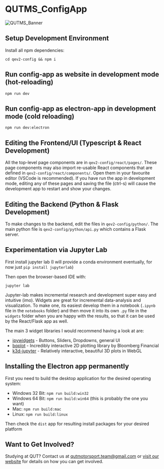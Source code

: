 # QUTMS_ConfigApp

![QUTMS_Banner](https://raw.githubusercontent.com/Technosasquach/QUTMS_Master/master/src/qutmsBanner.jpg)

## Setup Development Environment

Install all npm dependencies:

```
cd qev2-config && npm i
```

## Run config-app as website in development mode (hot-reloading)

```
npm run dev
```

## Run config-app as electron-app in development mode (cold reloading)

```
npm run dev:electron
```

## Editing the Frontend/UI (Typescript & React Development)

All the top-level page components are in `qev2-config/react/pages/`. These page components may also import re-usable React components that are defined in `qev2-config/react/components/`. Open them in your favourite editor (VSCode is recommended). If you have run the app in development mode, editing any of these pages and saving the file (ctrl-s) will cause the development app to restart and show your changes.

## Editing the Backend (Python & Flask Development)

To make changes to the backend, edit the files in `qev2-config/python/`. The main python file is `qev2-config/python/api.py` which contains a Flask server.

## Experimentation via Jupyter Lab

First install jupyter lab (I will provide a conda environment eventually, for now just `pip install jupyterlab`)

Then open the browser-based IDE with:

```
jupyter lab
```

Jupyter-lab makes incremental research and development super easy and intuitive (imo). Widgets are great for incremental data-analysis and visualization. To make one, its easiest develop them in a notebook (`.ipynb` file in the `notebooks` folder) and then move it into its own `.py` file in the `widgets` folder when you are happy with the results, so that it can be used by the React/Flask app as well.

The main 3 widget libraries I would recommend having a look at are:

- [ipywidgets](https://ipywidgets.readthedocs.io/en/latest/examples/Widget%20Basics.html) - Buttons, Sliders, Dropdowns, general UI
- [bqplot](https://bqplot.readthedocs.io/en/latest/) - Incredibly interactive 2D plotting library by Bloomberg Financial
- [k3d-jupyter](https://k3d-jupyter.readthedocs.io/en/latest/) - Relatively interactive, beautiful 3D plots in WebGL

## Installing the Electron app permanently

First you need to build the desktop application for the desired operating system:

- Windows 32 Bit: `npm run build:win32`
- Windows 64 Bit: `npm run build:win64` (this is probably the one you want)
- Mac: `npm run build:mac`
- Linux: `npm run build:linux`

Then check the `dist` app for resulting install packages for your desired platform

## Want to Get Involved?

Studying at QUT? Contact us at qutmotorsport.team@gmail.com or [visit our website](https://www.qutmotorsport.com/) for details on how you can get involved.
